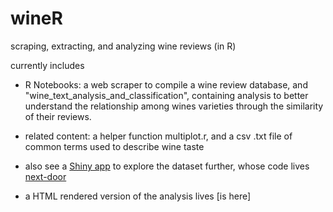 # wineR
scraping, extracting, and analyzing wine reviews (in R)

currently includes

- R Notebooks: a web scraper to compile a wine review database, and "wine_text_analysis_and_classification", containing analysis to better understand the relationship among wines varieties through the similarity of their reviews.  

- related content: a helper function multiplot.r, and a csv .txt file of common terms used to describe wine taste

- also see a [Shiny app](https://sadacca.shinyapps.io/wine-findr/) to explore the dataset further, whose code lives [next-door](www.github.com/sadacca/wine-findR)

- a HTML rendered version of the analysis lives [is here]
